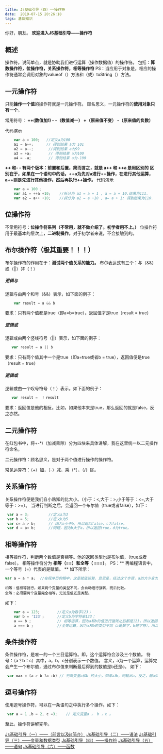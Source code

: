 ```yaml
---
title: Js基础引导（四）——操作符 
date:  2019-07-15 20:26:18
tags: 基础知识
---
```


你好，朋友。
**欢迎进入JS基础引导——操作符**

## 概述
操作符，说简单点，就是协助我们进行运算（操作数据值）的操作符。
包括：**算数操作符，位操作符，关系操作符，相等操作符**
PS：当应用于对象是，相应的操作符通常会调用对象的valueof（）方法和（或）toString（）方法。

## 一元操作符
只能**操作一个值**的操作符就是一元操作符。
顾名思义，一元操作符的**使用对象只有一个**。

常用符号：
**++(数值加1) - -（数值减一） +（原来值不变） -（原来值的负数）**

代码演示

```js
	var a = 100;   //定义a为100
	a1 = a++;	   // 得到结果 a为 101
	a2 = a--;		//得到结果 a为99
	a3 = +a;		// 得到结果 a为100
	a4 = -a;		// 得到结果 a为-100
```

**++ 和- - 有两个版本：前置和后置，简而言之，就是 a++ 和 ++a 是用区别的**
**区别在于，如果在一个语句中的话，++a为先对a进行++操作，在进行其他运算，a++则是先进行其他操作，然后再执行++操作。**
代码演示

```js
	var a = 100 ;
	var a1 = ++a +10;    //拆分为 a1 = a + 1 , a = a + 10.结果为111.
	var a2 = a++ +10;	 //拆分为 a2 = a +10 , a= a + 1; 得到结果为110.
```

## 位操作符
不常用符号：**位操作符系列（不常用，就不做介绍了。初学者用不上。）**
位操作符用于最基本的层次上，**二进制操作**，对于初学者来说，不会接触到的。

## 布尔操作符（极其重要！！！）
布尔操作符的作用在于：**测试两个值关系的能力。**
布尔表达式有三个：与（&&）或（||）非（！）

##### 逻辑与
逻辑与由两个和号（&&）表示，如下面的例子：

```js
	var result = a && b
```
要求：只有两个值都是true（即a=b=true），返回值才是true（result = true）

##### 逻辑或
逻辑或由两个竖线符号（||）表示，如下面的例子：
 ```js
	var result = a || b
```
要求：只有两个值其中一个是true（即a=true或者b = true），返回值便是true（result = true）

##### 逻辑或
逻辑或由一个叹号符号（！）表示，如下面的例子：
 ```js
	var result =  ！result
```
要求：返回值是他的相反。比如，如果他本来是true，那么返回的就是false，反之亦然。

## 二元操作符
在红包书中，将+-*/（加减乘除）分为四块来具体讲解，我在这里统一以二元操作符命名。

二元操作符：顾名思义，是对于两个值进行操作的操作符。

常见运算符：（+）加，（-）减，乘（*），（/）除。

## 关系操作符
关系操作符便是我们自小熟知的比大小。（小于：<,大于：>,小于等于：<=,大于等于：>=）。
当进行判断之后，会返回一个布尔值（true或者false），如下：

```js
 var a = 3;			//定义a为3
 var b = 5;			//定义b为5
 var c= a > b;		// 因为a小于b，所以返回false，c为false。
 var d = a< b;		//同理，因为b大于a，所以返回true，d为true。
```

## 相等操作符
相等操作符，判断两个数值是否相等。他的返回类型也是布尔值，（true或者false）。
相等操作符分为 **相等（==）**和**全等（ ===）**。
PS：** 再编程语言中，一个等号（=）代表的是赋值。 ** 如下所示：

```js
var a = a * a; 	//在程序员的眼中，这是赋值运算，意思是，经过这个步骤，a的大小变为原来的二倍。
```
	
	相等：值相等就行，如果两个变量的类型不同，会自动进行强转，而后比较。
	全等：必须要两个变量完全相等，无论是值还是类型。
如下：

```js
	var a = 123;		//定义a为数字123；
	var b = '123';		//定义b为字符串123；
	a == b ;			// 相等运算，因为a和b的值进行强转之后都是123，所以返回值是true。
	a === b ;			//全等运算，因为a和b的类型不同（a是数字，b是字符），所以返回值为false
```
			
## 条件操作符

条件操作符，是唯一的一个三目运算符。即，这个运算符会涉及三个数值。
符号：（a？b：c）其中，a，b，c分别表示一个数值。
含义，a为一个运算，运算完会产生一个布尔值，通过布尔值来判断最后得到的数值是b还是c。
如下：

```js
 var max = (a > b ?a :b) // 判断变量a和b 的大小，如果a》b，则输出a，反之，输出b。
```

## 逗号操作符
使用逗号操作符，可以在一条语句之中执行多个操作。如下：

```js
 var a = 1 ,b = 2, c =3; 	// 定义变量a ， b ，c 。
```

至此，操作符讲解完毕。

[Js基础引导（一）——（前言以及js简介）](https://blog.csdn.net/weixin_44220680/article/details/95303083)
[Js基础引导（二）——语法](https://blog.csdn.net/weixin_44220680/article/details/95306622)
[Js基础引导（三）——变量和数据类型](https://blog.csdn.net/weixin_44220680/article/details/95312163)
[Js基础引导（四）——操作符](https://blog.csdn.net/weixin_44220680/article/details/95984735)
[Js基础引导（五）——语句](https://blog.csdn.net/weixin_44220680/article/details/96016550)
[Js基础引导（六）——函数](https://blog.csdn.net/weixin_44220680/article/details/96430593)